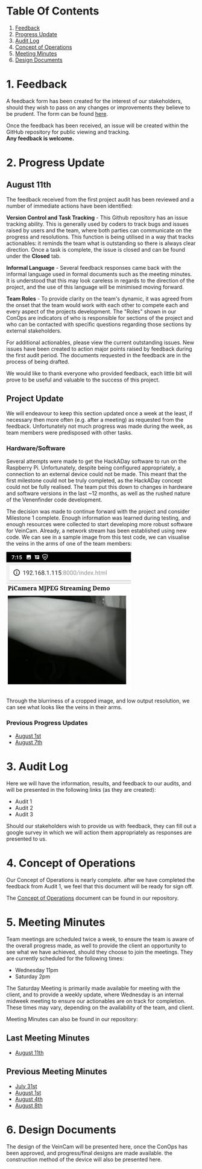 # Table Of Contents
1. [Feedback](#1-feedback)
2. [Progress Update](#2-progress-update)
3. [Audit Log](#3-audit-log)
4. [Concept of Operations](#4-concept-of-operations)
5. [Meeting Minutes](#5-meeting-minutes)
6. [Design Documents](#6-design-documents)

# 1. Feedback
A feedback form has been created for the interest of our stakeholders, should they wish to pass on any changes or improvements they believe to be prudent. The form can be found [here](https://goo.gl/forms/8cw5eWdaOY5C1jBo1).

Once the feedback has been received, an issue will be created within the GitHub repository for public viewing and tracking.  
**Any feedback is welcome.**

# 2. Progress Update
## August 11th
The feedback received from the first project audit has been reviewed and a number of immediate actions have been identified:

**Version Control and Task Tracking** - This Github repository has an issue tracking ability. This is generally used by coders to track bugs and issues raised by users and the team, where both parties can communicate on the progress and resolutions. This function is being utilised in a way that tracks actionables: it reminds the team what is outstanding so there is always clear direction. Once a task is complete, the issue is closed and can be found under the **Closed** tab.

**Informal Language** - Several feedback responses came back with the informal language used in formal documents such as the meeting minutes. It is understood that this may look careless in regards to the direction of the project, and the use of this language will be minimised moving forward.

**Team Roles** -  To provide clarity on the team's dynamic, it was agreed from the onset that the team would work with each other to compete each and every aspect of the projects development. The "Roles" shown in our ConOps are indicators of who is responsible for sections of the project and who can be contacted with specific questions regarding those sections by external stakeholders.

For additional actionables, please view the current outstanding issues. New issues have been created to action major points raised by feedback during the first audit period. The documents requested in the feedback are in the process of being drafted.


We would like to thank everyone who provided feedback, each little bit will prove to be useful and valuable to the success of this project.

## Project Update
We will endeavour to keep this section updated once a week at the least, if necessary then more often (e.g. after a meeting) as requested from the feedback. Unfortunately not much progress was made during the week, as team members were predisposed with other tasks.

### Hardware/Software
Several attempts were made to get the HackADay software to run on the Raspberry Pi. Unfortunately, despite being configured appropriately, a connection to an external device could not be made. This meant that the first milestone could not be truly completed, as the HackADay concept could not be fully realised. The team put this down to changes in hardware and software versions in the last ~12 months, as well as the rushed nature of the Venenfinder code development. 

The decision was made to continue forward with the project and consider Milestone 1 complete. Enough information was learned during testing, and enough resources were collected to start developing more robust software for VeinCam. Already, a network stream has been established using new code. We can see in a sample image from this test code, we can visualise the veins in the arms of one of the team members:

![First Test](images/progress-images/test-stream-result.png)

Through the blurriness of a cropped image, and low output resolution, we can see what looks like the veins in their arms.


### Previous Progress Updates
* [August 1st](#progress-updates/progress-update-2018-08-01.md)
* [August 7th](#progress-updates/progress-update-2018-08-07.md)

# 3. Audit Log
Here we will have the information, results, and feedback to our audits, and will be presented in the following links (as they are created):

* Audit 1
* Audit 2
* Audit 3

Should our stakeholders wish to provide us with feedback, they can fill out a google survey in which we will action them appropriately as responses are presented to us.

# 4. Concept of Operations
Our Concept of Operations is nearly complete. after we have completed the feedback from Audit 1, we feel that this document will be ready for sign off.

The [Concept of Operations](docs/CONOPS.md) document can be found in our repository.

# 5. Meeting Minutes
Team meetings are scheduled twice a week, to ensure the team is aware of the overall progress made, as well to provide the client an opportunity to see what we have achieved, should they choose to join the meetings. They are currently scheduled for the following times:
* Wednesday 11pm
* Saturday 2pm

The Saturday Meeting is primarily made available for meeting with the client, and to provide a weekly update, where Wednesday is an internal midweek meeting to ensure our actionables are on track for completion. These times may vary, depending on the availability of the team, and client. 

Meeting Minutes can also be found in our repository:

## Last Meeting Minutes
* [August 11th](Meeting-Minutes/Meeting-Minutes-2018-08-11.md)

## Previous Meeting Minutes
* [July 31st](Meeting-Minutes/Meeting-Minutes-2018-07-31.md)  
* [August 1st](Meeting-Minutes/Meeting-Minutes-2018-08-01.md)
* [August 4th](Meeting-Minutes/Meeting-Minutes-2018-08-04.md)
* [August 8th](Meeting-Minutes/Meeting-Minutes-2018-08-08.md)

# 6. Design Documents
The design of the VeinCam will be presented here, once the ConOps has been approved, and progress/final designs are made available. the construction method of the device will also be presented here.
